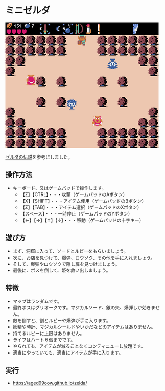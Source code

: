 
# ミニゼルダ

![zelda51](img/zelda51.gif)

[ゼルダの伝説](https://www.nintendo.co.jp/software/zelda1/)を参考にしました。

## 操作方法

* キーボード、又はゲームパッドで操作します。
  * 【Z】【CTRL】・・・攻撃（ゲームパッドのAボタン）
  * 【X】【SHIFT】・・・アイテム使用（ゲームパッドのBボタン）
  * 【Z】【TAB】・・・アイテム選択（ゲームパッドのXボタン）
  * 【スペース】・・・一時停止（ゲームパッドのYボタン）
  * 【←】【→】【↑】【↓】・・・移動（ゲームパッドの十字キー）

## 遊び方

* まず、洞窟に入って、ソードとルピーをもらいましょう。
* 次に、お店を見つけて、爆弾、ロウソク、その他を手に入れましょう。
* そして、爆弾やロウソクで隠し扉を見つけましょう。
* 最後に、ボスを倒して、姫を救い出しましょう。

## 特徴

* マップはランダムです。
* 最終ボスはグリオークです。マジカルソード、銀の矢、爆弾しか効きません。
* 敵を倒すと、割とルピーや爆弾が手に入ります。
* 妖精や時計、マジカルシールドやいかだなどのアイテムはありません。
* 持てるルピーに上限はありません。
* ライフはハート６個までです。
* やられても、アイテムが減ることなくコンティニューし放題です。
* 適当にやっていても、適当にアイテムが手に入ります。

## 実行

* https://aged99oow.github.io/zelda/
